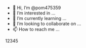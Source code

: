 - 👋 Hi, I’m @pom475359
- 👀 I’m interested in ...
- 🌱 I’m currently learning ...
- 💞️ I’m looking to collaborate on ...
- 📫 How to reach me ...

<!---
pom475359/pom475359 is a ✨ special ✨ repository because its `README.md` (this file) appears on your GitHub profile.
You can click the Preview link to take a look at your changes.
--->12345


